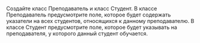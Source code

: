 Создайте класс Преподаватель и класс Студент.
В классе Преподаватель предусмотрите поле, которое будет содержать указатели на всех студентов, относящихся к данному преподавателю. 
В классе Студент предусмотрите поле, которое будет указывать на преподавателя, у которого данный студент обучается.

